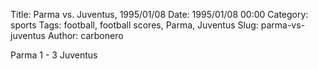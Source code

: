 Title: Parma vs. Juventus, 1995/01/08
Date: 1995/01/08 00:00
Category: sports
Tags: football, football scores, Parma, Juventus
Slug: parma-vs-juventus
Author: carbonero


Parma 1 - 3 Juventus

